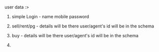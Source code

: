 user data :> 
1. simple Login - 
    name
	mobile
    password


2. sell/rent/pg - 
    details will be there
    user/agent's id will be in the schema


3. buy -
    details will be there
    user/agent's id will be in the schema


4. 



<!-- ==================================== -->  




 
   

